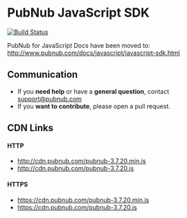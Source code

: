 # PubNub JavaScript SDK

[![Build Status](https://travis-ci.org/pubnub/javascript.svg)](https://travis-ci.org/pubnub/javascript)

PubNub for JavaScript Docs have been moved to: http://www.pubnub.com/docs/javascript/javascript-sdk.html

## Communication

- If you **need help** or have a **general question**, contact <support@pubnub.com>
- If you **want to contribute**, please open a pull request.

## CDN Links

#### HTTP
* http://cdn.pubnub.com/pubnub-3.7.20.min.js
* http://cdn.pubnub.com/pubnub-3.7.20.js

#### HTTPS
* https://cdn.pubnub.com/pubnub-3.7.20.min.js
* https://cdn.pubnub.com/pubnub-3.7.20.js
